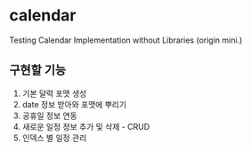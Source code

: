 # calendar
Testing Calendar Implementation without Libraries (origin mini.)

## 구현할 기능
1. 기본 달력 포맷 생성
2. date 정보 받아와 포맷에 뿌리기
3. 공휴일 정보 연동
4. 새로운 일정 정보 추가 및 삭제 - CRUD
5. 인덱스 별 일정 관리
